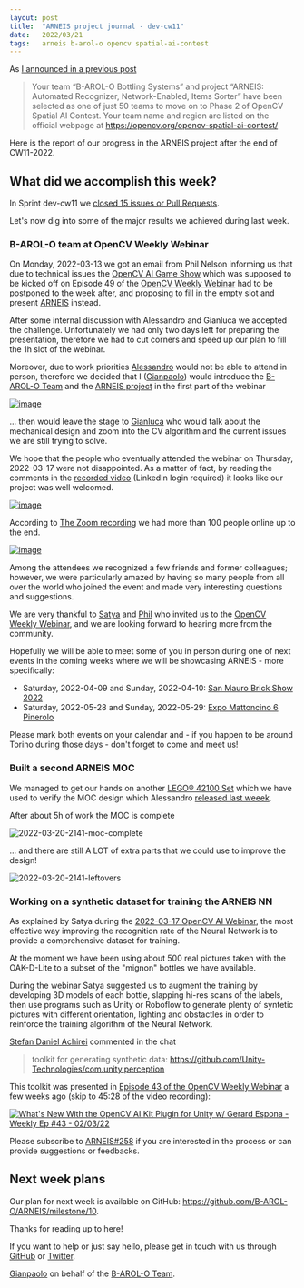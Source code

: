 ```yaml
---
layout: post
title:  "ARNEIS project journal - dev-cw11"
date:   2022/03/21
tags: 	arneis b-arol-o opencv spatial-ai-contest
---
```


<!--
<a href="https://opencv.org/opencv-spatial-ai-contest/#finalists"><img src="https://user-images.githubusercontent.com/75182/146637995-3266f15d-81a4-4470-a337-965404340121.jpg" alt="OpenCV Spatial AI Contest Finalist" width="40%"></a>

Welcome to our weekly status report of the [ARNEIS project](https://github.com/B-AROL-O/ARNEIS)!
-->

As [I announced in a previous post](https://gmacario.github.io/posts/2021-12-18-arneis-spatial-ai-finalist)

> Your team “B-AROL-O Bottling Systems” and project “ARNEIS: Automated Recognizer, Network-Enabled, Items Sorter” have been selected as one of just 50 teams to move on to Phase 2 of OpenCV Spatial AI Contest.
> Your team name and region are listed on the official webpage at <https://opencv.org/opencv-spatial-ai-contest/​>

Here is the report of our progress in the ARNEIS project after the end of CW11-2022.

## What did we accomplish this week?

In Sprint dev-cw11 we [closed 15 issues or Pull Requests](https://github.com/B-AROL-O/ARNEIS/issues?q=is%3Aclosed+milestone%3Adev-cw11).

<!-- TODO: Add screenshot of <https://github.com/orgs/B-AROL-O/projects/1/views/5> -->

Let's now dig into some of the major results we achieved during last week.

### B-AROL-O team at OpenCV Weekly Webinar

On Monday, 2022-03-13 we got an email from Phil Nelson informing us that due to technical issues the [OpenCV AI Game Show](https://opencv.org/gameshow/)
which was supposed to be kicked off on Episode 49 of the [OpenCV Weekly Webinar](https://twitter.com/opencvweekly) had to be postponed to the week after,
and proposing to fill in the empty slot and present [ARNEIS](https://github.com/B-AROL-O/ARNEIS) instead.

After some internal discussion with Alessandro and Gianluca we accepted the challenge.
Unfortunately we had only two days left for preparing the presentation, therefore we had to cut corners and speed up our plan to fill the 1h slot of the webinar.

Moreover, due to work priorities [Alessandro](https://github.com/alv67) would not be able to attend in person, therefore we decided that I ([Gianpaolo](https://github.com/gmacario)) would introduce the [B-AROL-O Team](https://github.com/B-AROL-O) and the [ARNEIS project](https://github.com/B-AROL-O/ARNEIS) in the first part of the webinar

<a href="https://www.linkedin.com/video/event/urn:li:ugcPost:6909587011267891201/">![image](https://user-images.githubusercontent.com/75182/159136335-12c6b155-d7be-4172-bf84-1a45ef91c181.png)</a>

... then would leave the stage to [Gianluca](https://github.com/gteti) who would talk about the mechanical design and zoom into the CV algorithm and the current issues we are still trying to solve.

We hope that the people who eventually attended the webinar on Thursday, 2022-03-17 were not disappointed.
As a matter of fact, by reading the comments in the [recorded video](https://www.linkedin.com/video/event/urn:li:ugcPost:6909587011267891201/) (LinkedIn login required) it looks like our project was well welcomed.

<a href="https://www.linkedin.com/video/event/urn:li:ugcPost:6909587011267891201/">![image](https://user-images.githubusercontent.com/75182/159172049-6ccb1a2e-1b85-439c-b93b-e7d3ee232249.png)</a>

According to [The Zoom recording](https://twitter.com/opencvweekly/status/1504487889630945281) we had more than 100 people online up to the end.

<a href="https://twitter.com/opencvweekly/status/1504487889630945281">![image](https://user-images.githubusercontent.com/75182/159176945-3a84e105-54dd-45ca-8f50-a1fdf425d609.png)</a>

Among the attendees we recognized a few friends and former colleagues; however, we were particularly amazed by having so many people from all over the world who joined the event and made very interesting questions and suggestions.

We are very thankful to [Satya](https://twitter.com/LearnOpenCV) and [Phil](https://twitter.com/philnelson) who invited us to the [OpenCV Weekly Webinar](https://twitter.com/opencvweekly), and we are looking forward to hearing more from the community.

Hopefully we will be able to meet some of you in person during one of next events in the coming weeks where we will be showcasing ARNEIS - more specifically:

* Saturday, 2022-04-09 and Sunday, 2022-04-10: [San Mauro Brick Show 2022](https://github.com/B-AROL-O/ARNEIS/issues/130)
* Saturday, 2022-05-28 and Sunday, 2022-05-29: [Expo Mattoncino 6 Pinerolo](https://github.com/B-AROL-O/ARNEIS/issues/213)

Please mark both events on your calendar and - if you happen to be around Torino during those days - don't forget to come and meet us!


### Built a second ARNEIS MOC

We managed to get our hands on another [LEGO&reg; 42100 Set](https://arneis.readthedocs.io/en/latest/lego-set-42100/README.html) which we have used to verify the MOC design which Alessandro [released last weeek](https://github.com/B-AROL-O/ARNEIS/tree/main/mocs/project#arneis-conveyor-v20220312).

After about 5h of work the MOC is complete

![2022-03-20-2141-moc-complete](https://user-images.githubusercontent.com/75182/159185341-6ee084a1-ad6d-4eee-b0bd-ce83908fc87d.jpg)

... and there are still A LOT of extra parts that we could use to improve the design!

![2022-03-20-2141-leftovers](https://user-images.githubusercontent.com/75182/159185349-3c987443-ba6c-4744-b7f7-65d1b8894eeb.jpg)

### Working on a synthetic dataset for training the ARNEIS NN

As explained by Satya during the [2022-03-17 OpenCV AI Webinar](https://twitter.com/opencvweekly/status/1504487889630945281), the most effective way improving the recognition rate of the Neural Network is to provide a comprehensive dataset for training.

At the moment we have been using about 500 real pictures taken with the OAK-D-Lite to a subset of the "mignon" bottles we have available. 

During the webinar Satya suggested us to augment the training by developing 3D models of each bottle, slapping hi-res scans of the labels, then use programs such as Unity or Roboflow to generate plenty of syntetic pictures with different orientation, lighting and obstactles in order to reinforce the training algorithm of the Neural Network.

[Stefan Daniel Achirei](https://scholar.google.com/citations?user=z9g3WNcAAAAJ&hl=ro) commented in the chat

> toolkit for generating synthetic data:
> <https://github.com/Unity-Technologies/com.unity.perception>

This toolkit was presented in [Episode 43 of the OpenCV Weekly Webinar](https://www.youtube.com/watch?v=LGGtF_4v5sQ) a few weeks ago (skip to 45:28 of the video recording):

[![What's New With the OpenCV AI Kit Plugin for Unity w/ Gerard Espona - Weekly Ep #43 - 02/03/22](https://img.youtube.com/vi/LGGtF_4v5sQ/0.jpg)](https://www.youtube.com/watch?v=LGGtF_4v5sQ "What's New With the OpenCV AI Kit Plugin for Unity w/ Gerard Espona - Weekly Ep #43 - 02/03/22")

Please subscribe to [ARNEIS#258](https://github.com/B-AROL-O/ARNEIS/issues/258) if you are interested in the process or can provide suggestions or feedbacks.

## Next week plans

Our plan for next week is available on GitHub: <https://github.com/B-AROL-O/ARNEIS/milestone/10>.

<!-- TODO: Add screenshot of <https://github.com/orgs/B-AROL-O/projects/1/views/1> -->

<!-- ## That's all, folks -->

Thanks for reading up to here!

<!-- Thanks for reading up to the end of such long post! -->

If you want to help or just say hello, please get in touch with us through [GitHub](https://github.com/B-AROL-O/ARNEIS) or [Twitter](https://twitter.com/baroloteam).

[Gianpaolo](https://github.com/gmacario) on behalf of the [B-AROL-O Team](https://github.com/b-arol-o).

<!-- EOF -->
